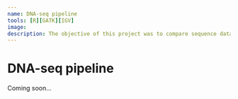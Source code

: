 ```yaml
---
name: DNA-seq pipeline
tools: [R][GATK][IGV]
image:
description: The objective of this project was to compare sequence data variants between tumor and normal patient samples from whole genome sequence data (WGS).
---
```

# DNA-seq pipeline
Coming soon...
